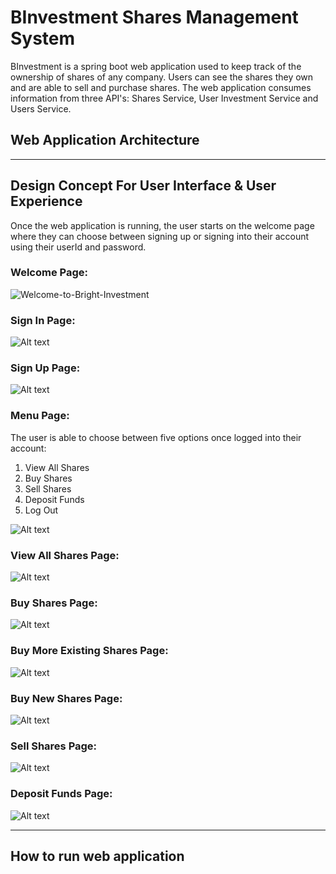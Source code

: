 # BInvestment Shares Management System
BInvestment is a spring boot web application used to keep track of the ownership of shares of any company. Users can see the shares they own and are able to sell and purchase shares. The web application consumes information from three API's: Shares Service, User Investment Service and Users Service. 

## Web Application Architecture


___
## Design Concept For User Interface & User Experience 
Once the web application is running, the user starts on the welcome page where they can choose between signing up or signing into their account using their userId and password. 

### Welcome Page: 

![Welcome-to-Bright-Investment](https://user-images.githubusercontent.com/75650155/229965053-e78f6a27-54fa-4f78-9092-7663b62caffd.png)

### Sign In Page: 


![Alt text]()


### Sign Up Page:

![Alt text]()


### Menu Page: 
The user is able to choose between five options once logged into their account: 
1. View All Shares 
2. Buy Shares 
3. Sell Shares
4. Deposit Funds 
5. Log Out

![Alt text]()


### View All Shares Page:

![Alt text]()

### Buy Shares Page:

![Alt text]()

### Buy More Existing Shares Page: 

![Alt text]()

### Buy New Shares Page:

![Alt text]()

### Sell Shares Page:

![Alt text]()

### Deposit Funds Page:

![Alt text]()


___

## How to run web application

